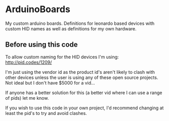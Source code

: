 # ArduinoBoards
My custom arduino boards. Definitions for leonardo based devices with custom HID names as well as definitions for my own hardware. 


## Before using this code
To allow custom naming for the HID devices I'm using: http://pid.codes/1209/

I'm just using the vendor id as the product id's aren't likely to clash with other devices unless the user is using any of these open source projects.  Not ideal but I don't have $5000 for a vid...

If anyone has a better solution for this (a better vid where I can use a range of pids) let me know.

If you wish to use this code in your own project, I'd recommend changing at least the pid's to try and avoid clashes. 
